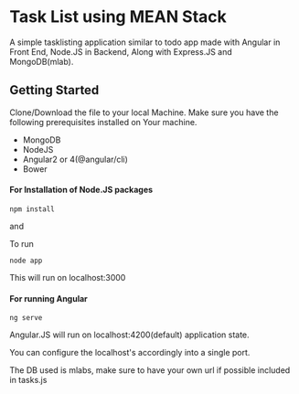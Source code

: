 # Task List using MEAN Stack
A simple tasklisting application similar to todo app made with Angular in Front End, Node.JS in Backend, Along with Express.JS and MongoDB(mlab).

## Getting Started
Clone/Download the file to your local Machine. Make sure you have the following prerequisites installed on Your machine.
* MongoDB
* NodeJS
* Angular2 or 4(@angular/cli)
* Bower

#### For Installation of Node.JS packages
```
npm install 
```

and 

To run
```
node app
```
This will run on localhost:3000

#### For running Angular
```
ng serve
```
Angular.JS will run on localhost:4200(default) application state.


You can configure the localhost's accordingly into a single port.

The DB used is mlabs, make sure to have your own url if possible included in tasks.js



